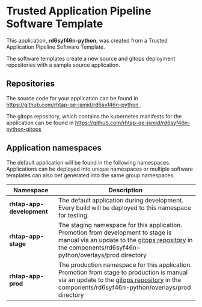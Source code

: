 # Trusted Application Pipeline Software Template

This application, **rd6syf46n-python**, was created from a Trusted Application Pipeline Software Template.

The software templates create a new source and gitops deployment repositories with a sample source application. 

## Repositories

The source code for your application can be found in [https://github.com/rhtap-qe-jsmid/rd6syf46n-python ](https://github.com/rhtap-qe-jsmid/rd6syf46n-python ).
 
The gitops repository, which contains the kubernetes manifests for the application can be found in 
[https://github.com/rhtap-qe-jsmid/rd6syf46n-python-gitops ](https://github.com/rhtap-qe-jsmid/rd6syf46n-python-gitops ) 

## Application namespaces 

The default application will be found in the following namespaces. Applications can be deployed into unique namespaces or multiple software templates can also bet generated into the same group namespaces.  

|  Namespace   |  Description   |  
| -------- | -------- |   
| **rhtap-app-development** | The default application during development. Every build will be deployed to this namespace for testing. | 
| **rhtap-app-stage** | The staging namespace for this application. Promotion from development to stage is manual via an update to the [gitops repository](https://github.com/rhtap-qe-jsmid/rd6syf46n-python-gitops ) in the components/rd6syf46n-python/overlays/prod directory |  
| **rhtap-app-prod** | The production namespace for this application. Promotion from stage to production is manual via an update to the [gitops repository](https://github.com/rhtap-qe-jsmid/rd6syf46n-python-gitops ) in the components/rd6syf46n-python/overlays/prod directory | 